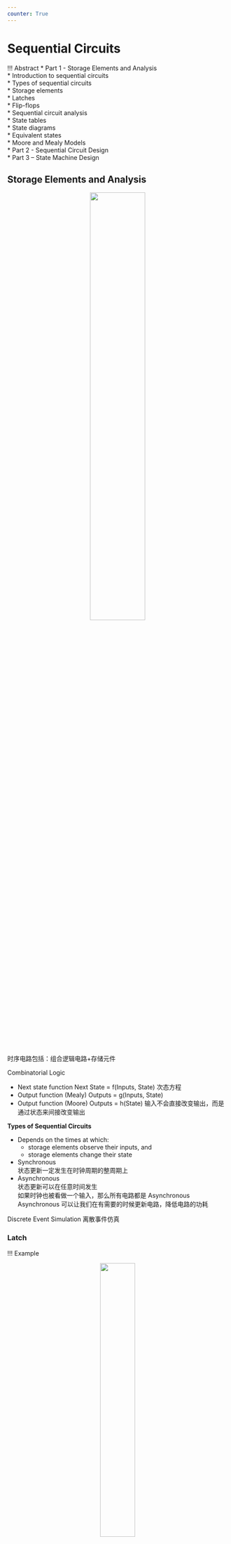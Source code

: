 ```yaml
---
counter: True  
---
```


# Sequential Circuits

!!! Abstract
    * Part 1 - Storage Elements and Analysis  
        * Introduction to sequential circuits   
        * Types of sequential circuits  
        * Storage elements  
        * Latches  
        * Flip-flops  
        * Sequential circuit analysis  
        * State tables  
        * State diagrams  
        * Equivalent states  
        * Moore and Mealy Models  
    * Part 2 - Sequential Circuit Design  
    * Part 3 – State Machine Design  


## Storage Elements and Analysis

<div align=center> <img src="http://cdn.hobbitqia.cc/202211091011289.png" width = 50%/> </div>  

时序电路包括：组合逻辑电路+存储元件

Combinatorial Logic  

* Next state function Next State = f(Inputs, State)  次态方程  
* Output function (Mealy) Outputs = g(Inputs, State)
* Output function (Moore) Outputs = h(State) 输入不会直接改变输出，而是通过状态来间接改变输出  

**Types of Sequential Circuits**  

* Depends on the times at which:
    * storage elements observe their inputs, and 
    * storage elements change their state 
* Synchronous  
状态更新一定发生在时钟周期的整周期上
* Asynchronous  
状态更新可以在任意时间发生    
如果时钟也被看做一个输入，那么所有电路都是 Asynchronous        
Asynchronous 可以让我们在有需要的时候更新电路，降低电路的功耗   

Discrete Event Simulation 离散事件仿真

### Latch

!!! Example
    <div align=center> <img src="http://cdn.hobbitqia.cc/202211091038178.png" width = 40%/> </div>  
    <div align=center> <img src="http://cdn.hobbitqia.cc/202211091038137.png" width = 55%/> </div>   

    The simple combinational circuit has now become a sequential circuit because its output is a function of a time sequence of input signals!  
    <div align=center> <img src="http://cdn.hobbitqia.cc/202211091039908.png" width = 60%/> </div>   

#### Basic (NAND)  $\overline S$ –  $\overline R$ Latch

<div align=center> <img src="http://cdn.hobbitqia.cc/202211091041175.png" width = 40%/> </div>  

|$R$|$S$|$Q$|$\overline Q$|Comment|
|:-|-|-|-|-|
|1|1|?|?|Stored state unknown|
|1|0|1|0|*Set* Q to 1|
|1|1|1|0|Now Q *remembers* 1|
|0|1|0|1|*Reset* Q to 0|
|1|1|0|1|Now Q *remembers* 0|
|0|0|1|1|Both go high|
|1|1|?|?|Unstable!|

最后一步，两个引脚同时从 0 -> 1, 那么两个与非门的输出都期望变成 0, 但只要有一个门的输出变为 0 另一个门就被锁住变成 1, 因此两个门不可能同时变化。但我们无法确定是哪个门会变成 1.  
$S=0,R=0$ is <u>**forbidden**</u> as input pattern.   

#### Basic (NOR)  $S$ – $R$ Latch

<div align=center> <img src="http://cdn.hobbitqia.cc/202211091046159.png" width = 40%/> </div>  

|$R$|$S$|$Q$|$\overline Q$|Comment|
|:-|-|-|-|-|
|0|0|?|?|Stored state unknown|
|0|1|1|0|*Set* Q to 1|
|0|0|1|0|Now Q *remembers* 1|
|1|0|0|1|*Reset* Q to 0|
|0|0|0|1|Now Q *remembers* 0|
|1|1|1|1|Both go high|
|0|0|?|?|Unstable!|

#### Clocked $S$ - $R$ Latch

<div align=center> <img src="http://cdn.hobbitqia.cc/202211091058462.png" width = 45%/> </div>  

$C$ 作为一个 ENABLE 的功能。当 $C=0$ 时，$Q$ 不会发生改变。当 $C=1$ 时，上面相当于 $\overline S$, 下面相当于 $\overline R$, 变成一个钟控的 SR 锁存器。  

|$C$|$S$|$R$|$Q(t+1)$|
|:-|-|-|-|
|0|X|X|No change|
|1|0|0|No change|
|1|0|1|0: *Clear* Q|
|1|1|0|1: *Set* Q|
|1|1|1|Indeterminate|

$Q(t+1)$ based on current state $Q(t)$ and current inputs $(S,R,C)$

#### $D$ Latch

<div align=center> <img src="http://cdn.hobbitqia.cc/202211091105090.png" width = 45%/> </div>  

$S\ R$ 不会同时为 0.  

|$C$|$D$|$Q(t+1)$|
|:-|-|-|
|0|X|No change|
|1|0|0: *Clear* Q|
|0|1|1: *Set* Q|

即当 $C=1$ 时 $Q=D$

The graphic symbol for a $D$ latch:  
<div align=center> <img src="http://cdn.hobbitqia.cc/202211091106989.png" width = 30%/> </div>  

!!! Info
    在算门输入成本的时候，我们要分开算 G 和 GN. 因为锁存器同时为我们提供了 $Q$ 和 $\overline Q$, 锁存器可以为后面的组合电路提供原变量和反变量。

### Flip-flop

锁存器不适合使用在电路中：不能做到一个周期，状态只更新一次。具体原因见 [ICS Notes](http://note.hobbitqia.cc/ICS/ICS-3/#the-synchronous-finite-state-machine)  

#### S-R Master-Slave Flip-Flop

<div align=center> <img src="http://cdn.hobbitqia.cc/202211091128641.png" width = 50%/> </div>  

前面称为 master(主锁存器), 后面称为 slave(从锁存器)    
当 $C=0$ 时，主锁存器不变。    
$C$ 从 0 变为 1 时，主锁存器被使能，Q 改变，但从锁存器不变。

周期变长一倍
一次性采样问题(1s catching)：当 S R 均为 0 时如果有小扰动，无法复原  
要求主从触发器避免 S R 的扰动

#### Edge-Triggered D Flip-Flop

An **edge-triggered flip-flop** ignores the pulse while it is at a constant level and triggers only during a transition of the clock signal.  
A **master-slave D flip-flop** which also exhibits **edge-triggered** behavior can be used.

<div align=center> <img src="http://cdn.hobbitqia.cc/202211111109804.png" width = 40%/> </div>  

The delay of the S-R master-slave flip-flop can be avoided since the 1s-catching behavior is not present with D replacing S and R inputs. (D 锁存器不会出现 S R 同时为 0 的情况)

**Positive-Edge Triggered D Flip-Flop** is Formed by adding inverter to clock input. (上升沿触发器)    
Q changes to the value on D applied at the positive clock edge within timing constraints to be specified
<div align=center> <img src="http://cdn.hobbitqia.cc/202211111112460.png" width = 40%/> </div>  

**Actual Circuit of Edge-Triggered D Flip-Flop:**  

<div align=center> <img src="http://cdn.hobbitqia.cc/202211111108389.png" width = 40%/> </div>  

(和 D-Latch Flip-flop 有所不同)

**Standard Symbols for Storage Elements:**  

<div align=center> <img src="http://cdn.hobbitqia.cc/202211111116243.png" width = 50%/> </div>  

* **Direct Inputs**    
Direct $R$ and/or $S$ inputs that control the state of the latches within the flip-flops are used for this *initialization*.   

<div align=center> <img src="http://cdn.hobbitqia.cc/202211111118511.png" width = 20%/> </div>    

### Analysis

**General Model**  

<div align=center> <img src="http://cdn.hobbitqia.cc/202211181954243.png" width = 40%/> </div>    

同步时序电路里 D 触发器的时钟输入端，统一接在一个系统时钟输入 CLK 信号上。（规定所有触发器何时进行状态改变，是额外提供的引脚，<u>不属于整个系统的信号输入</u>）

* **Current State** at time (t) is stored in an array of flip-flops.
* **Next State** at time (t+1) is a *Boolean function* of State and Inputs.  
* **Outputs** at time (t) are a *Boolean function* of State (t) and (sometimes) Inputs (t).

??? Example
    <div align=center> <img src="http://cdn.hobbitqia.cc/202211181959796.png" width = 40%/> </div>    
    
    可以看到，cp 是时钟输入信号  

    * input: $x(t)$  
    * output: $y(t)$  
    * state: $(A(t),B(t))$
    
    * Boolean equations for the functions
    $D_A(t) = A(t)x(t)+ B(t)x(t), A(t+1)=A(t)x(t)+ B(t)x(t), D_B(t) = A(t)x(t),B(t+1) = A(t)x(t), y(t) = x(t)(B(t) + A(t))$    
    为什么 D = 次态方程

#### **State table**  

* **Present State** – the values of the state variables for each allowed state.
* **Input** – the input combinations allowed.
* **Next-state** – the value of the state at time $(t+1)$ based on the present state and the input.
* **Output** – the value of the output as a function of the present state and (sometimes) the input.

??? Example
    <div align=center> <img src="http://cdn.hobbitqia.cc/202211182022623.png" width = 40%/> </div>    

    代入刚刚写出的式子即可   
    也可以使用另一种画法：(二维状态表，按照格雷码的顺序排列)  
    
    <div align=center> <img src="http://cdn.hobbitqia.cc/202211182025700.png" width = 40%/> </div>   

!!! Note 
    在画状态表时，无法达到的状态也要画出来。因为可能程序受到某种扰动或者异常，可能会跳到原先无法到达的状态。

#### **State Diagrams**  

The sequential circuit function can be represented in graphical form as a state diagram with the following components:

* A *circle* with the state name in it for each state
* A *directed arc* from the Present State to the Next State for each state transition
* A *label* on each directed arc with the Input values which causes the state transition, and A label:   
    输出和输入是否有关，无关标在圈里面，有关标在外面
    * On each circle with the output value produced, or
    * On each directed arc with the output value produced.

**Moore** type output depends only on state(输出画在圈里面)    
**Mealy** type output depends on state and input(输出画在有向弧上)

??? Example
    <div align=center> <img src="http://cdn.hobbitqia.cc/202211182034769.png" width = 40%/> </div> 

    （斜杠左边表示外部输入，右边表示输出）  
    
Sequential Circuits or Sequential Machines are also called **Finite State Machines (FSMs)**.   

* **Equivalent State Definitions**  
两个状态，无论输入是什么，都会使这两个状态输出相同，次态也相同，那么这两个状态是等效状态。

    ??? Example
        <div align=center> <img src="http://cdn.hobbitqia.cc/202211182045869.png" width = 35%/> </div> 

        在这个图里我们可以发现 S2, S3 是等效状态。  
        合并 S2, S3 后：
        <div align=center> <img src="http://cdn.hobbitqia.cc/202211182042842.png" width = 30%/> </div>   

        这个时候我们发现 S1 和 S2 又是等效状态，再次合并，最后得到：
        <div align=center> <img src="http://cdn.hobbitqia.cc/202211182044392.png" width = 40%/> </div>   

!!! Info "为什么要合并等效状态"
    减少表示状态所需要的二进制位

??? Example "Moore and Mealy Example Diagrams"
    <div align=center> <img src="http://cdn.hobbitqia.cc/202211182049556.png" width = 40%/> </div> 

#### Flip-Flop Timing Parameters

<div align=center> <img src="http://cdn.hobbitqia.cc/202211231009951.png" width = 50%/> </div> 

* $t_s$ - setup time. 在下降之前要先准备好。
* $t_h$ - hold time  
* $t_w$ - clock pulse width  
* $t_{px}$ - propagation delay. Measured from clock edge that triggers the output change to the output change.  


??? Note "主从触发器和边缘触发器的 $t_s$"
    根据定义, $t_s$ 指在采样前触发器需要的准备时间。对于主从触发器，在信号处于上升沿的时候 S 部分的输入是不能改变的，否则可能有一次性采样问题，因此在信号处于上升沿都是触发器的准备时间。这也是为什么现在我们普遍使用边缘触发器的原因。   
    对于 D 触发器而言，不要卡在时钟边沿改变 D 的输入，而是在时钟改变之前就进行，这样 D 触发器才能有足够的准备时间。 

<div align=center> <img src="http://cdn.hobbitqia.cc/202211231025540.png" width = 50%/> </div> 

* $t_p$ - clock period   
* $t_{pd,COMB}$ - total delay of combinational logic along the path from flip-flop output to flip-flop input  
* $t_{slack}$ - extra time in the clock period in addition to the sum of the delays and setup time on a path. 松弛时间（休息）必须大于等于 0. 

**Time equation**: $t_p \geq \max (t_{pd,FF} + t_{pd,COMB} + t_s)$ for all paths from flip-flop output to flip-flop input.  

??? Example
    Compare the allowable combinational delay for a specific circuit: Using edge-triggered flip-flops; Using master-slave flip-flops.   

    * Parameters: clock frequency = 250 Mhz; $t_{pd,FF}(max)=1.0ns$; $t_s(max)=0.3ns$ for edge-triggered flip-flops; $t_s = t_{wH} = 2.0 ns$ for master-slave flip-flops  
    * Calculation: $t_p = \dfrac{1}{clock\ frequency} = 4.0 ns$
        * Edge-triggered: $4.0 \geq 1.0 + t_{pd,COMB} + 0.3, t_{pd,COMB} \leq 2.7 ns$
        * Master-slave: $4.0 \geq 1.0 + t_{pd,COMB} + 2.0, t_{pd,COMB} \leq 1.0 ns$

## Sequential Circuit Design

The Design procedure  

* Specification 需求和功能的描述，一般以文字形式  
* Formulation - Obtain a state diagram or state table
* State Assignment - Assign binary codes to the states
* Flip-Flop Input Equation Determination - Select flip-flop types and derive flip-flop equations from next state entries in the table
* Output Equation Determination - Derive output equations from output entries in the table
* Optimization - Optimize the equations
* Technology Mapping - Find circuit from equations and map to flip-flops and gate technology
* Verification - Verify correctness of final design

### Formulation

A state is an abstraction of the history of the past applied inputs to the circuit (including  power-up reset or system reset).   

将文本化的需求变为用状态机描述（整个电路经过哪些状态？每个状态之间由哪个输入进行驱动？输出是什么？）

这里我们以 Sequence Recognizers 为例，介绍 Formulation 的过程。

??? Info "Sequence Recognizers"
    A **sequence recognizer** is a sequential circuit that produces a distinct output value whenever a prescribed pattern of input symbols occur in sequence, i.e, recognizes an input sequence occurence.   
    To develop a sequence recognizer state diagram:

    * Begin in an initial state in which NONE of the initial portion of the sequence has occurred (typically “reset” state).
    * Add a state that recognizes that the first symbol has occurred.
    * Add states that recognize each successive symbol occurring.
    * The final state represents the input sequence (possibly  less the final input value) occurence.
    * Add state transition arcs which specify what happens when a symbol not in the proper sequence has occurred.
    * Add other arcs on non-sequence inputs which transition to states that represent the input subsequence that has occurred.  

??? Example  
    这里我们以识别 1101 为例.(Mealy 模型)    
    after 110 and a 1, we have:  
    <div align=center> <img src="http://cdn.hobbitqia.cc/202211231104003.png" width = 50%/> </div> 
    
    注意在 D 状态之后，应该与 B 状态相连(因为 1101101)中的第三个 1 既可以是前一个序列的末尾 1, 也可以是下一个序列的起始 1.   
    我们补足状态之间的转移:  
    <div align=center> <img src="http://cdn.hobbitqia.cc/202211231105830.png" width = 50%/> </div>   

    通过状态图得到状态表: 
    <div align=center> <img src="http://cdn.hobbitqia.cc/202211231109527.png" width = 50%/> </div>   

    如果将刚刚的状态图 转为Moore 模型，我们需要再加一个状态 E, 当到达 E 状态时表明我们得到了序列 1101.   
    <div align=center> <img src="http://cdn.hobbitqia.cc/202211231112070.png" width = 50%/> </div>  

    观察可以发现, B 和 D 对同样的输入，次态都是一样的。但是并不是等效状态，因为二者的输出不同。 

The *Moore* model for a sequence recognizer usually has **more states** than the *Mealy* model.

#### Simplification for State Tables

所谓状态简化，就是要获得一个最小化的状态表。这个表不仅能正确地反映设计的全部要求，而且状态的数目最少。

**“状态等效”** 的三种情况：（在所有输入情况下）

* 首先，输出相同
* 同时，次态相同/次态交错/次态循环

    !!! Example "等效"
        * 次态相同  
        <div align=center> <img src="http://cdn.hobbitqia.cc/202211231125022.png" width = 30%/> </div> 

        * 次态相同或交错
        <div align=center> <img src="http://cdn.hobbitqia.cc/202211231125043.png" width = 30%/> </div>  

        * 次态交错或等效  
        <div align=center> <img src="http://cdn.hobbitqia.cc/202211251510285.png" width = 30%/> </div>  

        * 次态交错或相同或循环
        <div align=center> <img src="http://cdn.hobbitqia.cc/202211231126009.png" width = 30%/> </div>  

状态简化方法：  

* **观察法**  

    !!! Example
        <div align=center> <img src="http://cdn.hobbitqia.cc/202211231128810.png" width = 45%/> </div>  

        * $A$和$B$，$C$和$D$的输出完全相等；
        * $C$和$D$在输入的各种取值组合下，次态相同，因此$C$和$D$等效；
        * $A$和$B$在$X=1$时的次态不满足四条件之一，因此$A$和$B$不等效;
        * 最大等效类为 $\{A\}，\{B\}，\{C,D\}$,分别用 $A', B', C'$ 表示； 

* **隐含表法化简**  
    * 作隐含表
    * 顺序比较，寻等效状态对
        * 状态对等效，打“√”；
        * 状态对不等效，打“×”；
        * 状态对是否等效需进一步检查，则标记次态对。
    * 进行关连比较，确定等效状态对
    * 确定最大等效类，作最小化状态表

    !!! Example
        <div align=center> <img src="http://cdn.hobbitqia.cc/202211231131399.png" width = 45%/> </div>   

        <div align=center> <img src="http://cdn.hobbitqia.cc/202211231134989.png" width = 30%/> </div>    

        由于$CD$、$DE$不等效，所以$DG$不等效，画斜线标志。最后我们有 $AB\rightarrow CF$ $AE→BE→CF$. 处于循环链中的每一个状态对都是等效状态对。  
        最后我们有  

        * 四个等效对 $(A,B), (A,E), (B,E), (C,F)$
        * 最大等效类 $(A,B,E)$
        * 四个状态 $(A,B,E), (C,F), (D), (G)$
        * 令以上四个状态依次为 $a, b, c, d$



### State Assignment

Each of the $m$ states must be assigned a unique code  
Minimum number of bits required is $n$ such that $n\geq \lceil \log_2 m\rceil$  

There are $2^n - m$ unused states. (不能省略，可能会因为异常陷入 unused states)

??? Example "Different State Assignment"
    <div align=center> <img src="http://cdn.hobbitqia.cc/202211251517379.png" width = 30%/> </div>   

    * Counting Order Assignment: $A = 0 0, B = 0 1, C = 1 0, D = 1 1$  
    <div align=center> <img src="http://cdn.hobbitqia.cc/202211251518861.png" width = 40%/> </div>   

    * Gray Code Assignment: $A = 0 0, B = 0 1, C = 1 1, D = 1 0$  
    <div align=center> <img src="http://cdn.hobbitqia.cc/202211251518916.png" width = 40%/> </div>   

状态分配的方案不一样，所得到的输出函数和激励函数的表达式也不同，由此而设计出来的电路复杂度也不同。状态分配的任务是：

* 决定编码的长度
* 寻找一种最佳（很难找到）的或接近最佳的状态分配方案

分配的基本原则: 

* 在相同输入条件下具有相同次态的现态，应尽可能分配相邻的二进制代码
* 在相邻输入条件，同一现态的次态应尽可能分配相邻的二进制代码
* 输出完全相同的现态应尽可能分配相邻的二进制代码
* 最小化状态表中出现次数最多的状态或初始状态应分配逻辑 0  
* 一般情况下，第一条原则较为重要，需优先考虑，其次要考虑由前三条原则得到的应分配相邻代码的状态对出现的次数，次数多的状态对应优先分配相邻的二进制代码。

!!! Example
    <div align=center> <img src="http://cdn.hobbitqia.cc/202211251523674.png" width = 20%/> </div>   

    * 在相同输入条件下具有相同次态的现态，应尽可能分配相邻的二进制代码：A和B，A和C应相邻
    * 在相邻输入条件，同一现态的次态应尽可能分配相邻的二进制代码：C和D，C和A，B和D，A和B应相邻；
    * 输出完全相同的现态应尽可能分配相邻的二进制代码： A，B，C 三者应相邻，即A和B，A和C，B和C应相邻；
    * 最小化状态表中出现次数最多的状态或初始状态应分配逻辑0：A分配为逻辑0

    最后得到: 
    <div align=center> <img src="http://cdn.hobbitqia.cc/202211251525780.png" width = 15%/> </div>   

### Technology Mapping

Library: D flip-flops with Reset(not inverted), NAND gates with up to 4 inputs and inverters. 

方法同之前，先将与门或门等门转化为 NAND, 随后将 inverter 推出散出点。

###  Other Flip-Flop Types

#### J-K Flip-flop

* Behavior
    * 类似 SR 触发器, $J$ 相当于 $S$, $K$ 相当于 $R$.  
    * 但 $J=K=1$ 时，触发器相当于是一个求反的功能
    * 也有一次性采样的问题
* Implementation

    <div align=center> <img src="http://cdn.hobbitqia.cc/202211301022072.png" width = 40%/> </div>   

* Symbol

    <div align=center> <img src="http://cdn.hobbitqia.cc/202211301023020.png" width = 20%/> （三角表明是上升沿触发，若为圆圈则是下降沿触发）</div>   
    

#### T Flip-flop

* Behavior
    * 类似 JK 触发器, 相当于 $J=K=T$. 当 $T = 0$, 状态不变; 当 $T = 1$, 状态求反
    * 存在一次性采样的问题
    * 无法预置状态，因此需要一个 Reset 信号
* Implementation

    <div align=center> <img src="http://cdn.hobbitqia.cc/202211301028012.png" width = 40%/> </div>   

* Symbol

    <div align=center> <img src="http://cdn.hobbitqia.cc/202211301029728.png" width = 20%/> </div>   

#### Basic Flip-Flop Descriptors

* Used in analysis  
    已知触发器的输入和现态，预测触发器的输出和次态  
    * **Characteristic table** - defines the next state of the flip-flop in terms of flip-flop inputs and current state 
    * **Characteristic equation** - defines the next state of the flip-flop as a Boolean function of the flip-flop inputs and the current state
* Used in design  
    已知现态和次态，预测我们要提供怎样的输入  
    * **Excitation table(激励表)** - defines the flip-flop input variable values as function of the current state and next state  



<details>
<summary><b>D Flip-Flop Descriptors</b></summary>
<div align=center> <img src="http://cdn.hobbitqia.cc/202211301034218.png" width = 60%/> </div>   
</details>

<details>
<summary><b>T Flip-Flop Descriptors</b></summary>
<div align=center> <img src="http://cdn.hobbitqia.cc/202211301035957.png" width = 60%/> </div>   
</details>

<details>
<summary><b>S-R Flip-Flop Descriptors</b></summary>
<div align=center> <img src="http://cdn.hobbitqia.cc/202211301035525.png" width = 60%/> (注意这里有个条件 S R 不能同时为 1.) </div>   
</details>


<details>
<summary><b>J-K Flip-Flop Descriptors</b></summary>
<div align=center> <img src="http://cdn.hobbitqia.cc/202211301416785.png" width = 60%/> </div>   
</details>